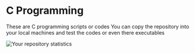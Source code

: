# C Programming

These are C programming scripts or codes 
You can copy the repository into your local machines and test the codes 
or even there executables


![Your repository statistics](https://starchart.cc/rhemney/alx-low_level_programming.svg)
